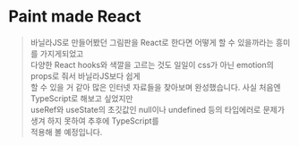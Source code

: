 # Paint made React
> 바닐라JS로 만들어봤던 그림판을 React로 한다면 어떻게 할 수 있을까라는 흥미를 가지게되었고  
> 다양한 React hooks와 색깔을 고르는 것도 일일이 css가 아닌 emotion의 props로 줘서 바닐라JS보다 쉽게  
> 할 수 있을 거 같아 많은 인터넷 자료들을 찾아보며 완성했습니다. 사실 처음엔 TypeScript로 해보고 싶었지만  
> useRef와 useState의 초깃값인 null이나 undefined 등의 타입에러로 문제가 생겨 하지 못하여 추후에 TypeScript를  
> 적용해 볼 예정입니다.

